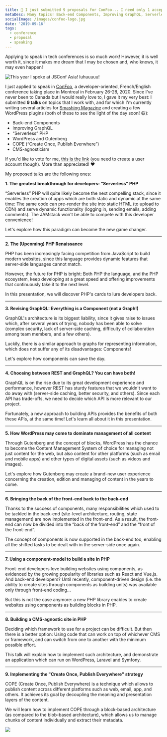 ```yaml
---
title: 🎤 I just submitted 9 proposals for ConFoo... I need only 1 accepted! Want to vote for me?
metaDesc: Many topics! Back-end Components, Improving GraphQL, Serverless PHP, Gutenberg, COPE, CMS-agnosticism.
socialImage: /images/confoo-logo.jpg
date: '2019-09-16'
tags:
  - conference
  - proposal
  - speaking
---
```


Applying to speak in tech conferences is so much work! However, it is well worth it, since it makes me dream that I may be chosen and, who knows, it may even happen!

![This year I spoke at JSConf Asia! Iuhuuuuu!](/assets/leo-jsconfasia.jpg "This year I spoke at JSConf Asia! Iuhuuuuu!")

I just applied to speak in [ConFoo](https://confoo.ca/), a developer-oriented, French/English conference taking place in Montreal in February 26-28, 2020. Since I've never been to Canada but I would really love to, I gave it my very best: I submitted **9 talks** on topics that I work with, and for which I'm currently writing several articles for [Smashing Magazine](https://www.smashingmagazine.com) and creating a few WordPress plugins (both of these to see the light of the day soon! 😃):

- Back-end Components
- Improving GraphQL
- “Serverless” PHP
- WordPress and Gutenberg
- COPE (“Create Once, Publish Everwhere”)
- CMS-agnosticism

If you'd like to vote for me, [this is the link](https://confoo.ca/en/yul2020/call-for-papers/speaker/leonardo-losoviz) (you need to create a user account though). More than appreciated! ❤️

My proposed talks are the following ones:

**1. The greatest breakthrough for developers: “Serverless” PHP**

“Serverless” PHP will quite likely become the next compelling stack, since it enables the creation of apps which are both static and dynamic at the same time: The same code can pre-render the site into static HTML (to upload to CDN) and serve dynamic functionality (logging in, sending emails, adding comments). The JAMstack won't be able to compete with this developer convenience! 

Let's explore how this paradigm can become the new game changer.

---

**2. The (Upcoming) PHP Renaissance**

PHP has been increasingly facing competition from JavaScript to build modern websites, since this language provides dynamic features that server-side languages cannot match. 

However, the future for PHP is bright: Both PHP the language, and the PHP ecosystem, keep developing at a great speed and offering improvements that continuously take it to the next level. 

In this presentation, we will discover PHP's cards to lure developers back.

---

**3. Revising GraphQL: Everything is a Component (not a Graph!)**

GraphQL's architecture is its biggest liability, since it gives raise to issues which, after several years of trying, nobody has been able to solve (complex security, lack of server-side caching, difficulty of collaboration among team members, and a few others). 

Luckily, there is a similar approach to graphs for representing information, which does not suffer any of its disadvantages: Components! 

Let's explore how components can save the day.

---

**4. Choosing between REST and GraphQL? You can have both!**

GraphQL is on the rise due to its great development experience and performance, however REST has sturdy features that we wouldn't want to do away with (server-side caching, better security, and others). Since each API has trade-offs, we need to decide which API is more relevant to our project. 

Fortunately, a new approach to building APIs provides the benefits of both these APIs, at the same time! Let's learn all about it in this presentation.

---

**5. How WordPress may come to dominate management of all content**

Through Gutenberg and the concept of blocks, WordPress has the chance to become the Content Management System of choice for managing not just content for the web, but also content for other platforms (such as email and mobile apps) and other types of digital assets (such as videos and images). 

Let's explore how Gutenberg may create a brand-new user experience concerning the creation, edition and managing of content in the years to come.

---

**6. Bringing the back of the front-end back to the back-end**

Thanks to the success of components, many responsibilities which used to be tackled in the back-end (site-level architecture, routing, state management) are now implemented in the front-end. As a result, the front-end can now be divided into the “back of the front-end” and the “front of the front-end”. 

The concept of components is now supported in the back-end too, enabling all the shifted tasks to be dealt with in the server-side once again.

---

**7. Using a component-model to build a site in PHP**

Front-end developers love building websites using components, as evidenced by the growing popularity of libraries such as React and Vue.js. And back-end developers? Until recently, component-driven design (i.e. the ability to create sites through components as building units) was available only through front-end coding... 

But this is not the case anymore: a new PHP library enables to create websites using components as building blocks in PHP.

---

**8. Building a CMS-agnostic site in PHP**

Deciding which framework to use for a project can be difficult. But then there is a better option: Using code that can work on top of whichever CMS or framework, and can switch from one to another with the minimum possible effort. 

This talk will explain how to implement such architecture, and demonstrate an application which can run on WordPress, Laravel and Symfony.

---

**9. Implementing the "Create Once, Publish Everywhere" strategy**

COPE (Create Once, Publish Everywhere) is a technique which allows to publish content across different platforms such as web, email, app, and others. It achieves its goal by decoupling the meaning and presentation layers of the content. 

We will learn how to implement COPE through a block-based architecture (as compared to the blob-based architecture), which allows us to manage chunks of content individually and extract their metadata.

<a href="https://confoo.ca/en/yul2020/call-for-papers/speaker/leonardo-losoviz"><img src="/images/confoo-vote.png"></a>
